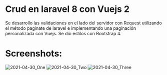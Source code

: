 # Crud en laravel 8 con Vuejs 2
Se desarrollo las validaciones en el lado del servidor con Request 
utilizando el método paginate de laravel e implementando una paginación personalizada con Vuejs.
Se dio estilos con Bootstrap 4.

# Screenshots:


![2021-04-30_One](https://user-images.githubusercontent.com/79773876/116766939-80f38980-aa03-11eb-9263-f7fdf1597fdf.png)
![2021-04-30_Two](https://user-images.githubusercontent.com/79773876/116766941-8224b680-aa03-11eb-917c-a05b70851b76.png)
![2021-04-30_Three](https://user-images.githubusercontent.com/79773876/116766940-818c2000-aa03-11eb-841d-5444f3e5d585.png)
